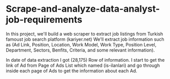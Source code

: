 # Scrape-and-analyze-data-analyst-job-requirements

In this project, we'll build a web scraper to extract job listings from Turkish famoust job search platform (kariyer.net)
We'll extract job information such as (Ad Link, Position, Location, Work Model, Work Type, Position Level, Department, Sectors, Benfits, Criteria, and some relevant information).

In date of data extraction I got (28,175) Row of information.
I start to get the link of Ad from Page of Ads List which named (is-ilanlari) and go through inside each page of Ads to get the information about each Ad.
